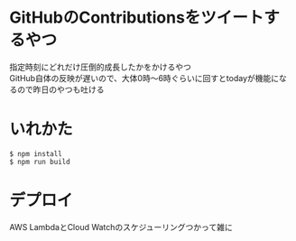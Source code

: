 # GitHubのContributionsをツイートするやつ

指定時刻にどれだけ圧倒的成長したかをかけるやつ  
GitHub自体の反映が遅いので、大体0時〜6時ぐらいに回すとtodayが機能になるので昨日のやつも吐ける

# いれかた

```
$ npm install
$ npm run build
```

# デプロイ

AWS LambdaとCloud Watchのスケジューリングつかって雑に
